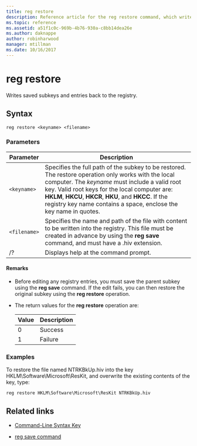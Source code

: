 ```yaml
---
title: reg restore
description: Reference article for the reg restore command, which writes saved subkeys and entries back to the registry.
ms.topic: reference
ms.assetid: a51f1c0c-969b-4b76-930a-c8bb14dea26e
ms.author: daknappe
author: robinharwood
manager: mtillman
ms.date: 10/16/2017
---
```


# reg restore

Writes saved subkeys and entries back to the registry.

## Syntax

```
reg restore <keyname> <filename>
```

### Parameters

| Parameter | Description |
|--|--|
| `<keyname>` | Specifies the full path of the subkey to be restored. The restore operation only works with the local computer. The *keyname* must include a valid root key. Valid root keys for the local computer are: **HKLM**, **HKCU**, **HKCR**, **HKU**, and **HKCC**. If the registry key name contains a space, enclose the key name in quotes. |
| `<filename>` | Specifies the name and path of the file with content to be written into the registry. This file must be created in advance by using the **reg save** command, and must have a .hiv extension. |
| /? | Displays help at the command prompt. |

#### Remarks

- Before editing any registry entries, you must save the parent subkey using the **reg save** command. If the edit fails, you can then restore the original subkey using the **reg restore** operation.

- The return values for the **reg restore** operation are:

    | Value | Description |
    |--|--|
    | 0 | Success |
    | 1 | Failure |

### Examples

To restore the file named NTRKBkUp.hiv into the key HKLM\Software\Microsoft\ResKit, and overwrite the existing contents of the key, type:

```
reg restore HKLM\Software\Microsoft\ResKit NTRKBkUp.hiv
```

## Related links

- [Command-Line Syntax Key](command-line-syntax-key.md)

- [reg save command](reg-save.md)
